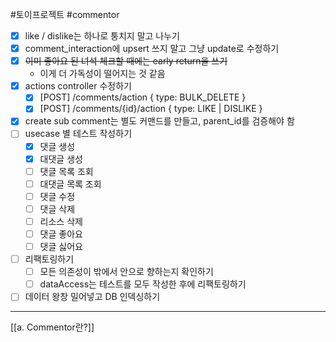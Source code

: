 #토이프로젝트 #commentor 

 - [x] like / dislike는 하나로 퉁치지 말고 나누기
 - [x] comment_interaction에 upsert 쓰지 말고 그냥 update로 수정하기
 - [x] ~~이미 좋아요 된 녀석 체크할 때에는 early return을 쓰기~~
	 - 이게 더 가독성이 떨어지는 것 같음
 - [x] actions controller 수정하기
	 - [x] [POST] /comments/action { type: BULK_DELETE }
	 - [x] [POST] /comments/{id}/action { type: LIKE | DISLIKE }
- [x] create sub comment는 별도 커맨드를 만들고, parent_id를 검증해야 함
- [ ] usecase 별 테스트 작성하기
	- [x] 댓글 생성
	- [x] 대댓글 생성
	- [ ] 댓글 목록 조회
	- [ ] 대댓글 목록 조회
	- [ ] 댓글 수정
	- [ ] 댓글 삭제
	- [ ] 리소스 삭제
	- [ ] 댓글 좋아요
	- [ ] 댓글 싫어요
- [ ] 리팩토링하기
	- [ ] 모든 의존성이 밖에서 안으로 향하는지 확인하기
	- [ ] dataAccess는 테스트를 모두 작성한 후에 리팩토링하기
- [ ] 데이터 왕창 밀어넣고 DB 인덱싱하기
---
[[a. Commentor란?]]